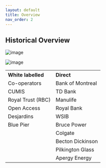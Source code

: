 ```yaml
---
layout: default
title: Overview
nav_order: 2
---
```


## Historical Overview

![image](https://user-images.githubusercontent.com/20475336/178542085-af044ddb-52b0-41ef-834c-68c329b90f84.png)

![image](https://user-images.githubusercontent.com/20475336/178542256-a78d6848-86d4-47fa-8748-0423fe1c9a04.png)

<table>				
<tr>
  <th align="left">White labelled</th>
  <th align="left">Direct</th>
</tr>
<tr>
  <td>Co-operators</td>
  <td>Bank of Montreal</td>
</tr>
<tr>
  <td>CUMIS</td>
  <td>TD Bank</td>
</tr>
<tr>
  <td>Royal Trust (RBC)</td>
  <td>Manulife</td>
</tr>
<tr>
  <td>Open Access</td>
  <td>Royal Bank</td>
</tr>
<tr>
  <td>Desjardins</td>
  <td>WSIB</td>
</tr>
<tr>
  <td>Blue Pier</td>
  <td>Bruce Power</td>
</tr>
<tr>
  <td></td>
  <td>Colgate</td>
</tr>
<tr>
  <td></td>
  <td>Becton Dickinson</td>
</tr>
<tr>
  <td></td>
  <td>Pilkington Glass</td>
</tr>
<tr>
  <td></td>
  <td>Apergy Energy</td>
</tr>
</table>
